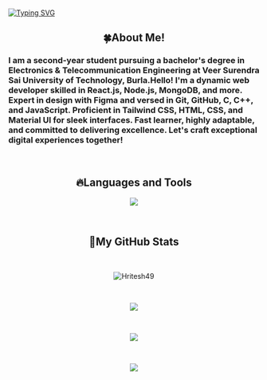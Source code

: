 <!--
**Narenpradhan/Narenpradhan** is a ✨ _special_ ✨ repository because its `README.md` (this file) appears on your GitHub profile.

Here are some ideas to get you started:

- 🔭 I’m currently working on ...
- 🌱 I’m currently learning ...
- 👯 I’m looking to collaborate on ...
- 🤔 I’m looking for help with ...
- 💬 Ask me about ...
- 📫 How to reach me: ...
- 😄 Pronouns: ...
- ⚡ Fun fact: ...
-->
<br>

[![Typing SVG](https://readme-typing-svg.demolab.com/?lines=🍀Hello!!;🍀+This+is+Hritesh+Roshan+_+_&width=800&height=200&size=40&color="A3FF00"&background="4E4870"&center=true&vCenter=true&duration=3000&font=Jura)](https://git.io/typing-svg)

<h2 align="center">🍀About Me!</h2>

### I am a second-year student pursuing a bachelor's degree in Electronics & Telecommunication Engineering at Veer Surendra Sai University of Technology, Burla.Hello! I'm a dynamic web developer skilled in React.js, Node.js, MongoDB, and more. Expert in design with Figma and versed in Git, GitHub, C, C++, and JavaScript. Proficient in Tailwind CSS, HTML, CSS, and Material UI for sleek interfaces. Fast learner, highly adaptable, and committed to delivering excellence. Let's craft exceptional digital experiences together!

<br>

<h2 align="center">🔥Languages and Tools</h2>
<p align="center">
  <a href="https://skillicons.dev">
    <img src="https://skillicons.dev/icons?i=mongodb,express,react,nodejs,cpp,js,figma,html,css,tailwind,c,git,github,vscode,materialui,matlab," />
  </a>
</p>

<br>

<h2 align="center">💫My GitHub Stats</h2>

<br>

<p align="center"><img align="center" src="https://github-readme-activity-graph.vercel.app/graph?username=Hritesh49&theme=modern-lilac&area=true&hide_border=true" alt="Hritesh49" /></p>

<br>

<p align="center">
    <img src="https://github-readme-stats.vercel.app/api/top-langs/?username=Hritesh49&layout=compact&theme=material-palenight"/>
</p>

<br>
<p align="center">
    <img src="https://github-readme-stats.vercel.app/api?username=Hritesh49&show_icons=true&theme=material-palenight"/>
</p>

<br>

<p align="center">
    <img  src="https://github-readme-streak-stats.herokuapp.com/?user=Hritesh49&show_icons=true&locale=en&layout=compact&theme=material-palenight&line_height=0"/>

</p>

<br>
